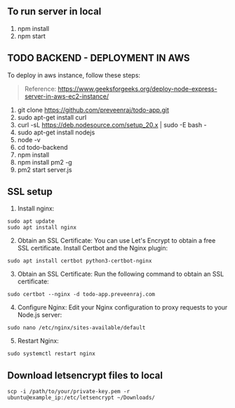 
## To run server in local

1. npm install
2. npm start

## TODO BACKEND - DEPLOYMENT IN AWS

To deploy in aws instance, follow these steps:

> Reference: https://www.geeksforgeeks.org/deploy-node-express-server-in-aws-ec2-instance/

1. git clone https://github.com/preveenraj/todo-app.git
2. sudo apt-get install curl
3. curl -sL https://deb.nodesource.com/setup_20.x | sudo -E bash -
4. sudo apt-get install nodejs
5. node -v
6. cd todo-backend
7. npm install
8. npm install pm2 -g
9. pm2 start server.js

## SSL setup

1. Install nginx:
```
sudo apt update
sudo apt install nginx
```

2. Obtain an SSL Certificate: You can use Let's Encrypt to obtain a free SSL certificate. Install Certbot and the Nginx plugin:
```
sudo apt install certbot python3-certbot-nginx
```

3. Obtain an SSL Certificate: Run the following command to obtain an SSL certificate:
```
sudo certbot --nginx -d todo-app.preveenraj.com
```

4. Configure Nginx: Edit your Nginx configuration to proxy requests to your Node.js server:
```
sudo nano /etc/nginx/sites-available/default
```

5. Restart Nginx:
```
sudo systemctl restart nginx
```

## Download letsencrypt files to local
```
scp -i /path/to/your/private-key.pem -r ubuntu@example_ip:/etc/letsencrypt ~/Downloads/
 ```


